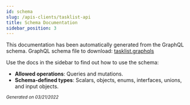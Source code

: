 ```yaml
---
id: schema
slug: /apis-clients/tasklist-api
title: Schema Documentation
sidebar_position: 3
---
```


This documentation has been automatically generated from the GraphQL schema.
GraphQL schema file to download: [tasklist.graphqls](./assets/tasklist.graphqls)

Use the docs in the sidebar to find out how to use the schema:

- **Allowed operations**: Queries and mutations.
- **Schema-defined types**: Scalars, objects, enums, interfaces, unions, and input objects.

<small><i>Generated on 03/21/2022</i></small>
